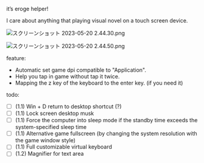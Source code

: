 it’s eroge helper!

I care about anything that playing visual novel on a touch screen device.

![スクリーンショット 2023-05-20 2.44.30.png](https://p.inari.site/usr/497/6467b5fe4463d.png)

![スクリーンショット 2023-05-20 2.44.50.png](https://p.inari.site/usr/497/6467b5fc0dce1.png)

feature:

 * Automatic set game dpi compatible to "Application".
 * Help you tap in game without tap it twice.
 * Mapping the z key of the keyboard to the enter key. (if you need it)

todo:

 - [ ] (1.1) Win + D return to desktop shortcut (?)
 - [ ] (1.1) Lock screen desktop musk
 - [ ] (1.1) Force the computer into sleep mode if the standby time exceeds the system-specified sleep time
 - [ ] (1.1) Alternative game fullscreen (by changing the system resolution with the game window style)
 - [ ] (1.1) Full customizable virtual keyboard
 - [ ] (1.2) Magnifier for text area
